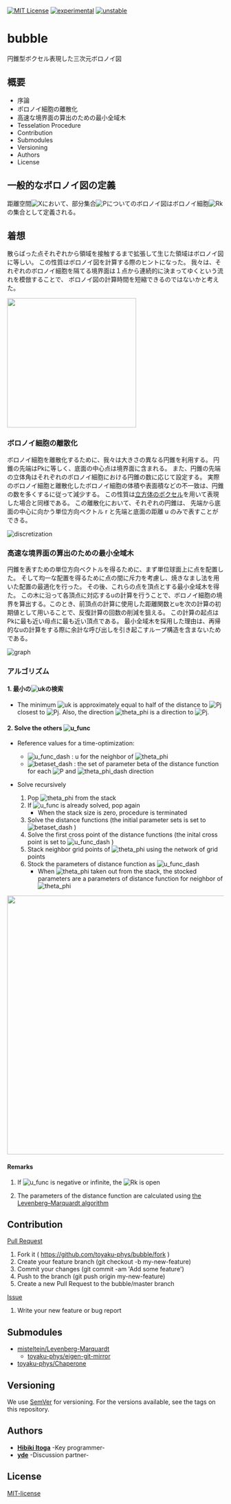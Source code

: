 [![MIT License](http://img.shields.io/badge/license-MIT-blue.svg?style=flat)](LICENSE)
[![experimental](http://badges.github.io/stability-badges/dist/experimental.svg)](http://github.com/badges/stability-badges)
[![unstable](http://badges.github.io/stability-badges/dist/unstable.svg)](http://github.com/badges/stability-badges)


# bubble
円錐型ボクセル表現した三次元ボロノイ図

## 概要
- 序論
- ボロノイ細胞の離散化
- 高速な境界面の算出のための最小全域木
- Tesselation Procedure
- Contribution
- Submodules
- Versioning
- Authors
- License

## 一般的なボロノイ図の定義
距離空間![X](docs/fig/X.svg)において、部分集合![P](docs/fig/P.svg)についてのボロノイ図はボロノイ細胞![Rk](docs/fig/Rk.svg)の集合として定義される。

## 着想
散らばった点それぞれから領域を接触するまで拡張して生じた領域はボロノイ図に等しい。
この性質はボロノイ図を計算する際のヒントになった。
我々は、それぞれのボロノイ細胞を隔てる境界面は１点から連続的に決まってゆくという流れを模倣することで、
ボロノイ図の計算時間を短縮できるのではないかと考えた。

<img src="docs/fig/Voronoi_growth_euclidean.gif" width="300px">

### ボロノイ細胞の離散化
ボロノイ細胞を離散化するために、我々は大きさの異なる円錐を利用する。
円錐の先端はPkに等しく、底面の中心点は境界面に含まれる。
また、円錐の先端の立体角はそれぞれのボロノイ細胞における円錐の数に応じて設定する。
実際のボロノイ細胞と離散化したボロノイ細胞の体積や表面積などの不一致は、円錐の数を多くするに従って減少する。
この性質は[立方体のボクセル](https://en.wikipedia.org/wiki/Voxel)を用いて表現した場合と同様である。
この離散化において、それぞれの円錐は、
先端から底面の中心に向かう単位方向ベクトル r と先端と底面の距離 u のみで表すことができる。

![discretization](docs/fig/discretization.jpeg)

### 高速な境界面の算出のための最小全域木
円錐を表すための単位方向ベクトルを得るために、まず単位球面上に点を配置した。
そして均一な配置を得るために点の間に斥力を考慮し、焼きなまし法を用いた配置の最適化を行った。
その後、これらの点を頂点とする最小全域木を得た。
この木に沿って各頂点に対応するuの計算を行うことで、ボロノイ細胞の境界を算出する。このとき、前頂点の計算に使用した距離関数とuを次の計算の初期値として用いることで、反復計算の回数の削減を狙える。
この計算の起点はPkに最も近い母点に最も近い頂点である。
最小全域木を採用した理由は、再帰的なuの計算をする際に余計な呼び出しを引き起こすループ構造を含まないためである。

![graph](docs/fig/graph.gif)

### アルゴリズム
#### 1. 最小の![uk](docs/fig/uk.svg)の検索
- The minimum ![uk](docs/fig/uk.svg) is approximately equal to half of the distance to ![Pj](docs/fig/Pj.svg) closest to ![Pj](docs/fig/Pj.svg). Also, the direction ![theta_phi](docs/fig/theta_phi.svg) is a direction to ![Pj](docs/fig/Pj.svg).

#### 2. Solve the others ![u_func](docs/fig/u_func.svg)

- Reference values for a time-optimization:

    - ![u_func_dash](docs/fig/u_func_dash.svg) : u for the neighbor of ![theta_phi](docs/fig/theta_phi.svg)
    - ![betaset_dash](docs/fig/betaset_dash.svg) : the set of parameter beta of the distance function for each ![P](docs/fig/P.svg) and ![theta_phi_dash](docs/fig/theta_phi_dash.svg) direction
- Solve recursively
	1. Pop ![theta_phi](docs/fig/theta_phi.svg) from the stack
    2. If ![u_func](docs/fig/u_func.svg) is already solved, pop again
    	- When the stack size is zero, procedure is terminated
    3. Solve the distance functions (the initial parameter sets is set to ![betaset_dash](docs/fig/betaset_dash.svg) )
    4. Solve the first cross point of the distance functions (the inital cross point is set to ![u_func_dash](docs/fig/u_func_dash.svg) )
    5. Stack neighbor grid points of ![theta_phi](docs/fig/theta_phi.svg) using the network of grid points
    6. Stock the parameters of distance function as ![u_func_dash](docs/fig/u_func_dash.svg)
        - When ![theta_phi](docs/fig/theta_phi.svg) taken out from the stack, the stocked parameters are a parameters of distance function for neighbor of ![theta_phi](docs/fig/theta_phi.svg)

<img src="docs/fig/cross_point.jpg" width="600px">

#### Remarks
1. If ![u_func](docs/fig/u_func.svg) is negative or infinite, the ![Rk](docs/fig/Rk_simple.svg) is open
    
2. The parameters of the distance function are calculated using [the Levenberg–Marquardt algorithm](https://en.wikipedia.org/wiki/Levenberg–Marquardt_algorithm)


## Contribution
[Pull Request](https://github.com/toyaku-phys/bubble/pulls)

1. Fork it ( https://github.com/toyaku-phys/bubble/fork )
2. Create your feature branch (git checkout -b my-new-feature)
3. Commit your changes (git commit -am 'Add some feature')
4. Push to the branch (git push origin my-new-feature)
5. Create a new Pull Request to the bubble/master branch

[Issue](https://github.com/toyaku-phys/bubble/issues)

1. Write your new feature or bug report

## Submodules
- [misteltein/Levenberg-Marquardt](https://github.com/misteltein/Levenberg-Marquardt)
    - [toyaku-phys/eigen-git-mirror](https://github.com/toyaku-phys/eigen-git-mirror)
- [toyaku-phys/Chaperone](https://github.com/toyaku-phys/Chaperone)


## Versioning
We use [SemVer](http://semver.org/) for versioning. 
For the versions available, see the tags on this repository.

## Authors
* [**Hibiki Itoga**](https://github.com/misteltein) -Key programmer-
* [**yde**](https://github.com/master-yde) -Discussion partner-

## License
[MIT-license](LICENSE)
